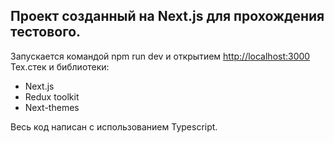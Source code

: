 ## Проект созданный на Next.js для прохождения тестового.

Запускается командой npm run dev и открытием [http://localhost:3000](http://localhost:3000)
Тех.стек и библиотеки:

- Next.js
- Redux toolkit
- Next-themes

Весь код написан с использованием Typescript.
